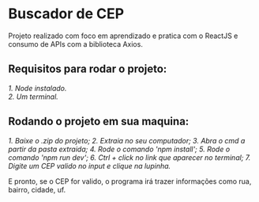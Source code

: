 # Buscador de CEP

Projeto realizado com foco em aprendizado e pratica com o ReactJS e consumo de APIs com a biblioteca Axios.

## Requisitos para rodar o projeto:

*1. Node instalado.*\
*2. Um terminal.*

## Rodando o projeto em sua maquina:

*1. Baixe o .zip do projeto;*
*2. Extraia no seu computador;*
*3. Abra o cmd a partir da pasta extraida;*
*4. Rode o comando 'npm install';*
*5. Rode o comando 'npm run dev';*
*6. Ctrl + click no link que aparecer no terminal;*
*7. Digite um CEP valido no input e clique na lupinha.*

E pronto, se o CEP for valido, o programa irá trazer informações como rua, bairro, cidade, uf.